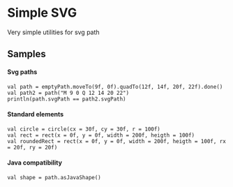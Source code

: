 # Simple SVG
Very simple utilities for svg path

## Samples

#### Svg paths

    val path = emptyPath.moveTo(9f, 0f).quadTo(12f, 14f, 20f, 22f).done()
    val path2 = path("M 9 0 Q 12 14 20 22")
    println(path.svgPath == path2.svgPath)
    
#### Standard elements
    
    val circle = circle(cx = 30f, cy = 30f, r = 100f)
    val rect = rect(x = 0f, y = 0f, width = 200f, heigth = 100f)
    val roundedRect = rect(x = 0f, y = 0f, width = 200f, heigth = 100f, rx = 20f, ry = 20f)
    
#### Java compatibility
    
    val shape = path.asJavaShape()
